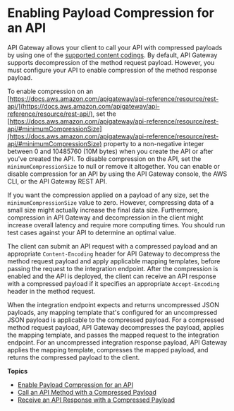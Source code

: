 # Enabling Payload Compression for an API<a name="api-gateway-gzip-compression-decompression"></a>

 API Gateway allows your client to call your API with compressed payloads by using one of the [supported content codings](api-gateway-enable-compression.md#api-gateway-supported-content-encodings)\. By default, API Gateway supports decompression of the method request payload\. However, you must configure your API to enable compression of the method response payload\. 

 To enable compression on an [https://docs.aws.amazon.com/apigateway/api-reference/resource/rest-api/](https://docs.aws.amazon.com/apigateway/api-reference/resource/rest-api/), set the [https://docs.aws.amazon.com/apigateway/api-reference/resource/rest-api/#minimumCompressionSize](https://docs.aws.amazon.com/apigateway/api-reference/resource/rest-api/#minimumCompressionSize) property to a non\-negative integer between 0 and 10485760 \(10M bytes\) when you create the API or after you've created the API\. To disable compression on the API, set the `minimumCompressionSize` to null or remove it altogether\. You can enable or disable compression for an API by using the API Gateway console, the AWS CLI, or the API Gateway REST API\. 

If you want the compression applied on a payload of any size, set the `minimumCompressionSize` value to zero\. However, compressing data of a small size might actually increase the final data size\. Furthermore, compression in API Gateway and decompression in the client might increase overall latency and require more computing times\. You should run test cases against your API to determine an optimal value\.

The client can submit an API request with a compressed payload and an appropriate `Content-Encoding` header for API Gateway to decompress the method request payload and apply applicable mapping templates, before passing the request to the integration endpoint\. After the compression is enabled and the API is deployed, the client can receive an API response with a compressed payload if it specifies an appropriate `Accept-Encoding` header in the method request\. 

When the integration endpoint expects and returns uncompressed JSON payloads, any mapping template that's configured for an uncompressed JSON payload is applicable to the compressed payload\. For a compressed method request payload, API Gateway decompresses the payload, applies the mapping template, and passes the mapped request to the integration endpoint\. For an uncompressed integration response payload, API Gateway applies the mapping template, compresses the mapped payload, and returns the compressed payload to the client\. 

**Topics**
+ [Enable Payload Compression for an API](api-gateway-enable-compression.md)
+ [Call an API Method with a Compressed Payload](api-gateway-make-request-with-compressed-payload.md)
+ [Receive an API Response with a Compressed Payload](api-gateway-receive-response-with-compressed-payload.md)